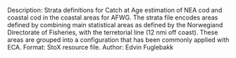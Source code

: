 Description: Strata definitions for Catch at Age estimation of NEA cod and coastal cod in the coastal areas for AFWG. The strata file encodes areas defined by combining main statistical areas as defined by the Norwegiand Directorate of Fisheries, with the terretorial line (12 nmi off coast). These areas are grouped into a configuration that has been commonly applied with ECA.
Format: StoX resource file.
Author: Edvin Fuglebakk

